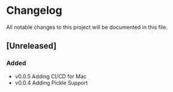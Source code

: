 # Changelog

All notable changes to this project will be documented in this file.

## [Unreleased]

### Added

- v0.0.5 Adding CI/CD for Mac 
- v0.0.4 Adding Pickle Support
